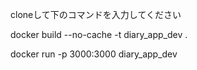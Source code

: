 
cloneして下のコマンドを入力してください

docker build --no-cache -t diary_app_dev .

docker run -p 3000:3000 diary_app_dev

